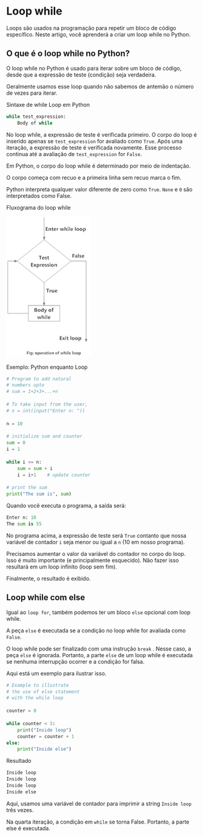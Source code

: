 # Loop while

Loops são usados ​​na programação para repetir um bloco de código específico. Neste artigo, você aprenderá a criar um loop while no Python.

## O que é o loop while no Python?

O loop while no Python é usado para iterar sobre um bloco de código, desde que a expressão de teste (condição) seja verdadeira.

Geralmente usamos esse loop quando não sabemos de antemão o número de vezes para iterar.

Sintaxe de while Loop em Python

```py
while test_expression:
    Body of while
```

No loop while, a expressão de teste é verificada primeiro. O corpo do loop é inserido apenas se `test_expression` for avaliado como `True`. Após uma iteração, a expressão de teste é verificada novamente. Esse processo continua até a avaliação de `test_expression` for `False`.

Em Python, o corpo do loop while é determinado por meio de indentação.

O corpo começa com recuo e a primeira linha sem recuo marca o fim.

Python interpreta qualquer valor diferente de zero como `True`. `None` e `0` são interpretados como False.

Fluxograma do loop while

![Loop while  na programação Python](/images/whileLoopFlowchart.jpg)

Exemplo: Python enquanto Loop

```py
# Program to add natural
# numbers upto 
# sum = 1+2+3+...+n

# To take input from the user,
# n = int(input("Enter n: "))

n = 10

# initialize sum and counter
sum = 0
i = 1

while i <= n:
    sum = sum + i
    i = i+1    # update counter

# print the sum
print("The sum is", sum)
```

Quando você executa o programa, a saída será:

```py
Enter n: 10
The sum is 55
```

No programa acima, a expressão de teste será `True` contanto que nossa variável de contador `i` seja menor ou igual a `n` (10 em nosso programa).

Precisamos aumentar o valor da variável do contador no corpo do loop. Isso é muito importante (e principalmente esquecido). Não fazer isso resultará em um loop infinito (loop sem fim).

Finalmente, o resultado é exibido.

## Loop while com else

Igual ao `loop for`, também podemos ter um bloco `else` opcional com loop while.

A peça `else` é executada se a condição no loop while for avaliada como `False`.

O loop while pode ser finalizado com uma instrução `break` . Nesse caso, a peça `else` é ignorada. Portanto, a parte `else` de um loop while é executada se nenhuma interrupção ocorrer e a condição for falsa.

Aqui está um exemplo para ilustrar isso.

```py
# Example to illustrate
# the use of else statement
# with the while loop

counter = 0

while counter < 3:
    print("Inside loop")
    counter = counter + 1
else:
    print("Inside else")
```

Resultado

```txt
Inside loop
Inside loop
Inside loop
Inside else
```

Aqui, usamos uma variável de contador para imprimir a string `Inside loop` três vezes.

Na quarta iteração, a condição em `while` se torna False. Portanto, a parte else é executada.
